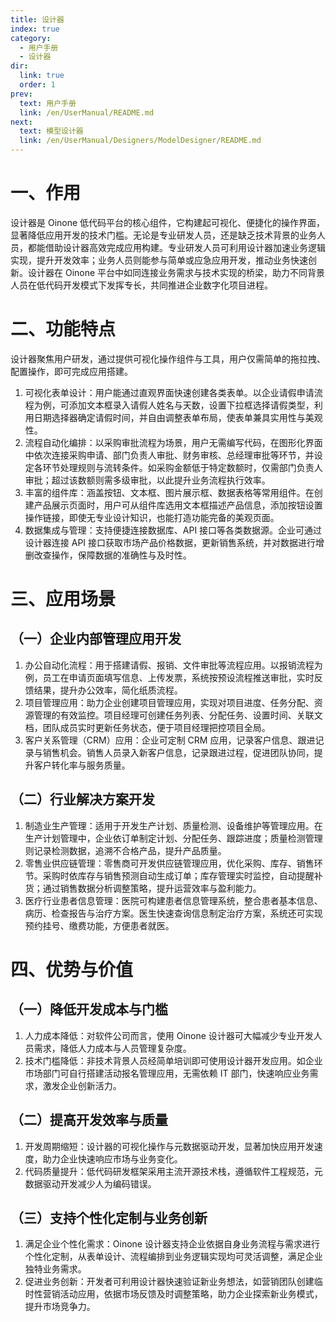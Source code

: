 ```yaml
---
title: 设计器
index: true
category:
  - 用户手册
  - 设计器
dir:
  link: true
  order: 1
prev:
  text: 用户手册
  link: /en/UserManual/README.md
next:
  text: 模型设计器
  link: /en/UserManual/Designers/ModelDesigner/README.md
---
```

# 一、作用
设计器是 Oinone 低代码平台的核心组件，它构建起可视化、便捷化的操作界面，显著降低应用开发的技术门槛。无论是专业研发人员，还是缺乏技术背景的业务人员，都能借助设计器高效完成应用构建。专业研发人员可利用设计器加速业务逻辑实现，提升开发效率；业务人员则能参与简单或应急应用开发，推动业务快速创新。设计器在 Oinone 平台中如同连接业务需求与技术实现的桥梁，助力不同背景人员在低代码开发模式下发挥专长，共同推进企业数字化项目进程。
# 二、功能特点
设计器聚焦用户研发，通过提供可视化操作组件与工具，用户仅需简单的拖拉拽、配置操作，即可完成应用搭建。
1. 可视化表单设计：用户能通过直观界面快速创建各类表单。以企业请假申请流程为例，可添加文本框录入请假人姓名与天数，设置下拉框选择请假类型，利用日期选择器确定请假时间，并自由调整表单布局，使表单兼具实用性与美观性。
2. 流程自动化编排：以采购审批流程为场景，用户无需编写代码，在图形化界面中依次连接采购申请、部门负责人审批、财务审核、总经理审批等环节，并设定各环节处理规则与流转条件。如采购金额低于特定数额时，仅需部门负责人审批；超过该数额则需多级审批，以此提升业务流程执行效率。
3. 丰富的组件库：涵盖按钮、文本框、图片展示框、数据表格等常用组件。在创建产品展示页面时，用户可从组件库选用文本框描述产品信息，添加按钮设置操作链接，即使无专业设计知识，也能打造功能完备的美观页面。
4. 数据集成与管理：支持便捷连接数据库、API 接口等各类数据源。企业可通过设计器连接 API 接口获取市场产品价格数据，更新销售系统，并对数据进行增删改查操作，保障数据的准确性与及时性。
# 三、应用场景
## （一）企业内部管理应用开发
1. 办公自动化流程：用于搭建请假、报销、文件审批等流程应用。以报销流程为例，员工在申请页面填写信息、上传发票，系统按预设流程推送审批，实时反馈结果，提升办公效率，简化纸质流程。
2. 项目管理应用：助力企业创建项目管理应用，实现对项目进度、任务分配、资源管理的有效监控。项目经理可创建任务列表、分配任务、设置时间、关联文档，团队成员实时更新任务状态，便于项目经理把控项目全局。
3. 客户关系管理（CRM）应用：企业可定制 CRM 应用，记录客户信息、跟进记录与销售机会。销售人员录入新客户信息，记录跟进过程，促进团队协同，提升客户转化率与服务质量。
## （二）行业解决方案开发
1. 制造业生产管理：适用于开发生产计划、质量检测、设备维护等管理应用。在生产计划管理中，企业依订单制定计划、分配任务、跟踪进度；质量检测管理则记录检测数据，追溯不合格产品，提升产品质量。
2. 零售业供应链管理：零售商可开发供应链管理应用，优化采购、库存、销售环节。采购时依库存与销售预测自动生成订单；库存管理实时监控，自动提醒补货；通过销售数据分析调整策略，提升运营效率与盈利能力。
3. 医疗行业患者信息管理：医院可构建患者信息管理系统，整合患者基本信息、病历、检查报告与治疗方案。医生快速查询信息制定治疗方案，系统还可实现预约挂号、缴费功能，方便患者就医。
# 四、优势与价值
## （一）降低开发成本与门槛
1. 人力成本降低：对软件公司而言，使用 Oinone 设计器可大幅减少专业开发人员需求，降低人力成本与人员管理复杂度。
2. 技术门槛降低：非技术背景人员经简单培训即可使用设计器开发应用。如企业市场部门可自行搭建活动报名管理应用，无需依赖 IT 部门，快速响应业务需求，激发企业创新活力。
## （二）提高开发效率与质量
1. 开发周期缩短：设计器的可视化操作与元数据驱动开发，显著加快应用开发速度，助力企业快速响应市场与业务变化。
2. 代码质量提升：低代码研发框架采用主流开源技术栈，遵循软件工程规范，元数据驱动开发减少人为编码错误。
## （三）支持个性化定制与业务创新
1. 满足企业个性化需求：Oinone 设计器支持企业依据自身业务流程与需求进行个性化定制，从表单设计、流程编排到业务逻辑实现均可灵活调整，满足企业独特业务需求。
2. 促进业务创新：开发者可利用设计器快速验证新业务想法，如营销团队创建临时性营销活动应用，依据市场反馈及时调整策略，助力企业探索新业务模式，提升市场竞争力。
